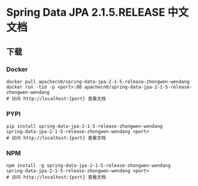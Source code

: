 # Spring Data JPA 2.1.5.RELEASE 中文文档

## 下载

### Docker

```
docker pull apachecn0/spring-data-jpa-2-1-5-release-zhongwen-wendang
docker run -tid -p <port>:80 apachecn0/spring-data-jpa-2-1-5-release-zhongwen-wendang
# 访问 http://localhost:{port} 查看文档
```

### PYPI

```
pip install spring-data-jpa-2-1-5-release-zhongwen-wendang
spring-data-jpa-2-1-5-release-zhongwen-wendang <port>
# 访问 http://localhost:{port} 查看文档
```

### NPM

```
npm install -g spring-data-jpa-2-1-5-release-zhongwen-wendang
spring-data-jpa-2-1-5-release-zhongwen-wendang <port>
# 访问 http://localhost:{port} 查看文档
```